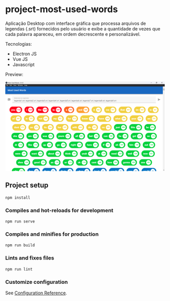 # project-most-used-words

Aplicação Desktop com interface gráfica que processa arquivos de legendas (.srt) fornecidos pelo usuário e exibe a quantidade de vezes que cada palavra apareceu, em ordem decrescente e personalizável.


Tecnologias:
+ Electron JS
+ Vue JS
+ Javascript

Preview:

![alt text](image.png)

## Project setup
```
npm install
```

### Compiles and hot-reloads for development
```
npm run serve
```

### Compiles and minifies for production
```
npm run build
```

### Lints and fixes files
```
npm run lint
```

### Customize configuration
See [Configuration Reference](https://cli.vuejs.org/config/).
